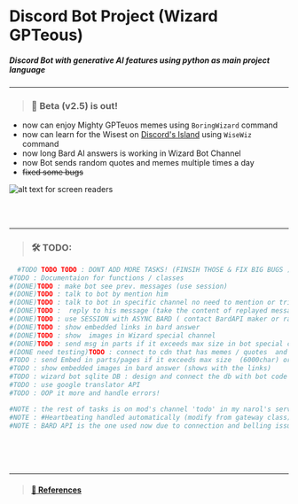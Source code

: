# __Discord Bot Project (Wizard GPTeous)__ 

##### Discord Bot with generative AI features using python as main project language

---

> ### 📣 Beta (v2.5) is out!
 * now can enjoy Mighty GPTeuos memes using `BoringWizard` command
 * now can learn for the Wisest on [Discord's Island](https://discord.gg/R52kY9mG9c) using `WiseWiz` command
 * now long Bard AI answers is working in Wizard Bot Channel
 * now Bot sends random quotes and memes multiple times a day
 * ~~fixed some bugs~~
 
![ alt text for screen readers](./wizard_bot.ico "icon") 

</br>
</br>


---


> ###  🛠 TODO:
```python
  #TODO TODO TODO : DONT ADD MORE TASKS! (FINSIH THOSE & FIX BIG BUGS ) THEN => MIGRATE TO PYCORD 
#TODO : Documentaion for functions / classes
#(DONE)TODO : make bot see prev. messages (use session)
#(DONE)TODO : talk to bot by mention him  
#(DONE)TODO : talk to bot in specific channel no need to mention or trigger him by command just send the question as plain message
#(DONE)TODO :  reply to his message (take the content of replayed message and respond accordingly to it + new message)
#(DONE)TODO : use SESSION with ASYNC BARD ( contact BardAPI maker or raise issue in their repo)(I was  kinda  wrong)
#(DONE)TODO : show embedded links in bard answer 
#(DONE)TODO : show  images in Wizard special channel
#(DONE)TODO : send msg in parts if it exceeds max size in bot special channel
#(DONE need testing)TODO : connect to cdn that has memes / quotes  and set on_time() event to send to chat chill and ask-wizard-channel 
#TODO : send Embed in parts/pages if it exceeds max size  (6000char) or exceeds max fields (25 field)
#TODO : show embedded images in bard answer (shows with the links)
#TODO : wizard bot sqlite DB : design and connect the db with bot code
#TODO : use google translator API
#TODO : OOP it more and handle errors!

#NOTE : the rest of tasks is on mod's channel 'todo' in my narol's server
#NOTE : #Heartbeating handled automatically (modify from gateway class) 
#NOTE : BARD API is the one used now due to connection and belling issue beteen GPT API and my country (egypt)
```

</br>
</br>
</br>

---


> #### [🧾 References ](./sources&refs.md)

 





